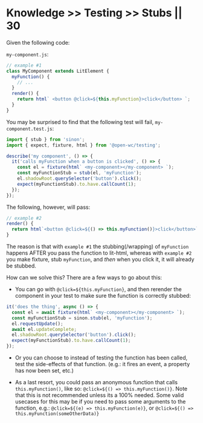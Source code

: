 # Knowledge >> Testing >> Stubs || 30

Given the following code:

`my-component.js`:

```js
// example #1
class MyComponent extends LitElement {
  myFunction() {
    // ...
  }
  render() {
    return html` <button @click=${this.myFunction}>click</button> `;
  }
}
```

You may be surprised to find that the following test will fail, `my-component.test.js`:

```js
import { stub } from 'sinon';
import { expect, fixture, html } from '@open-wc/testing';

describe('my component', () => {
  it('calls myFunction when a button is clicked', () => {
    const el = fixture(html` <my-component></my-component> `);
    const myFunctionStub = stub(el, 'myFunction');
    el.shadowRoot.querySelector('button').click();
    expect(myFunctionStub).to.have.callCount(1);
  });
});
```

The following, however, will pass:

```js
// example #2
render() {
  return html`<button @click=${() => this.myFunction()}>click</button>`;
}
```

The reason is that with `example #1` the stubbing(/wrapping) of `myFunction` happens AFTER you pass the function to lit-html, whereas with `example #2` you make fixture, stub `myFunction`, and _then_ when you click it, it will already be stubbed.

How can we solve this? There are a few ways to go about this:

- You can go with `@click=${this.myFunction}`, and then rerender the component in your test to make sure the function is correctly stubbed:

```js
it('does the thing', async () => {
  const el = await fixture(html` <my-component></my-component> `);
  const myFunctionStub = sinon.stub(el, 'myFunction');
  el.requestUpdate();
  await el.updateComplete;
  el.shadowRoot.querySelector('button').click();
  expect(myFunctionStub).to.have.callCount(1);
});
```

- Or you can choose to instead of testing the function has been called, test the side-effects of that function. (e.g.: it fires an event, a property has now been set, etc.)

- As a last resort, you could pass an anonymous function that calls `this.myFunction()`, like so: `@click=${() => this.myFunction()}`. Note that this is not recommended unless its a 100% needed. Some valid usecases for this may be if you need to pass some arguments to the function, e.g.: `@click=${(e) => this.myFunction(e)}`, or `@click=${() => this.myFunction(someOtherData)}`
